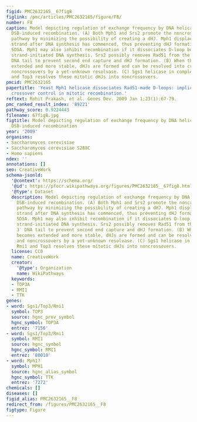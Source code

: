 ```yaml
---
figid: PMC2632165__67fig8
figlink: /pmc/articles/PMC2632165/figure/F8/
number: F8
caption: Model depicting regulation of exchange frequency by DNA helicases during
  DSB-induced recombination. (A) Both Mph1 and Srs2 promote the noncrossover SDSA
  pathway by minimizing the possibility of creating a dHJ. Mph1 displaces the invading
  strand after DNA synthesis has commenced, thus preventing dHJ formation and promoting
  SDSA. Mph1 may also inhibit recombination if it dissociates D-loop before invading
  strand-initiated DNA synthesis. Srs2 possibly removes Rad51 from the unpaired 3′
  DNA tail to prevent second end capture and dHJ formation. (B) When the D-loop becomes
  extended and more stable, dHJs are formed and can be resolved into crossovers and
  noncrossovers by a yet-unknown resolvase. (C) Sgs1 helicase in complex with Rmi1
  and Top3 resolves these mitotic dHJs into noncrossovers.
pmcid: PMC2632165
papertitle: 'Yeast Mph1 helicase dissociates Rad51-made D-loops: implications for
  crossover control in mitotic recombination.'
reftext: Rohit Prakash, et al. Genes Dev. 2009 Jan 1;23(1):67-79.
pmc_ranked_result_index: '89221'
pathway_score: 0.9224443
filename: 67fig8.jpg
figtitle: Model depicting regulation of exchange frequency by DNA helicases during
  DSB-induced recombination
year: '2009'
organisms:
- Saccharomyces cerevisiae
- Saccharomyces cerevisiae S288C
- Homo sapiens
ndex: ''
annotations: []
seo: CreativeWork
schema-jsonld:
  '@context': https://schema.org/
  '@id': https://pfocr.wikipathways.org/figures/PMC2632165__67fig8.html
  '@type': Dataset
  description: Model depicting regulation of exchange frequency by DNA helicases during
    DSB-induced recombination. (A) Both Mph1 and Srs2 promote the noncrossover SDSA
    pathway by minimizing the possibility of creating a dHJ. Mph1 displaces the invading
    strand after DNA synthesis has commenced, thus preventing dHJ formation and promoting
    SDSA. Mph1 may also inhibit recombination if it dissociates D-loop before invading
    strand-initiated DNA synthesis. Srs2 possibly removes Rad51 from the unpaired
    3′ DNA tail to prevent second end capture and dHJ formation. (B) When the D-loop
    becomes extended and more stable, dHJs are formed and can be resolved into crossovers
    and noncrossovers by a yet-unknown resolvase. (C) Sgs1 helicase in complex with
    Rmi1 and Top3 resolves these mitotic dHJs into noncrossovers.
  license: CC0
  name: CreativeWork
  creator:
    '@type': Organization
    name: WikiPathways
  keywords:
  - TOP3A
  - RMI1
  - TTK
genes:
- word: Sgs1/Top3/Rmi1
  symbol: TOP3
  source: hgnc_prev_symbol
  hgnc_symbol: TOP3A
  entrez: '7156'
- word: Sgs1/Top3/Rmi1
  symbol: RMI1
  source: hgnc_symbol
  hgnc_symbol: RMI1
  entrez: '80010'
- word: Mph1?
  symbol: MPH1
  source: hgnc_alias_symbol
  hgnc_symbol: TTK
  entrez: '7272'
chemicals: []
diseases: []
figid_alias: PMC2632165__F8
redirect_from: /figures/PMC2632165__F8
figtype: Figure
---
```

